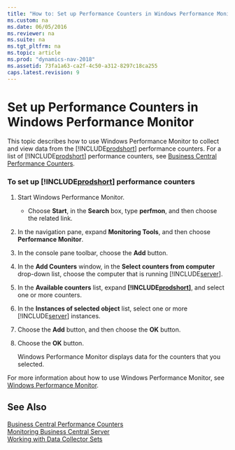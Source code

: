 ```yaml
---
title: "How to: Set up Performance Counters in Windows Performance Monitor"
ms.custom: na
ms.date: 06/05/2016
ms.reviewer: na
ms.suite: na
ms.tgt_pltfrm: na
ms.topic: article
ms.prod: "dynamics-nav-2018"
ms.assetid: 73fa1a63-ca2f-4c50-a312-8297c18ca255
caps.latest.revision: 9
---
```

# Set up Performance Counters in Windows Performance Monitor
This topic describes how to use Windows Performance Monitor to collect and view data from the [!INCLUDE[prodshort](../developer/includes/prodshort.md)] performance counters. For a list of [!INCLUDE[prodshort](../developer/includes/prodshort.md)] performance counters, see [Business Central Performance Counters](performance-counters.md).  
  
### To set up [!INCLUDE[prodshort](../developer/includes/prodshort.md)] performance counters  
  
1.  Start Windows Performance Monitor.  
  
    -   Choose **Start**, in the **Search** box, type **perfmon**, and then choose the related link.  
  
2.  In the navigation pane, expand **Monitoring Tools**, and then choose **Performance Monitor**.  
  
3.  In the console pane toolbar, choose the **Add** button.  
  
4.  In the **Add Counters** window, in the **Select counters from computer** drop-down list, choose the computer that is running [!INCLUDE[server](../developer/includes/server.md)].  
  
5.  In the **Available counters** list, expand **[!INCLUDE[prodshort](../developer/includes/prodshort.md)]**, and select one or more counters.  
  
6.  In the **Instances of selected object** list, select one or more [!INCLUDE[server](../developer/includes/server.md)] instances.  
  
7.  Choose the **Add** button, and then choose the **OK** button.  
  
8.  Choose the **OK** button.  
  
     Windows Performance Monitor displays data for the counters that you selected.  
  
 For more information about how to use Windows Performance Monitor, see [Windows Performance Monitor](http://go.microsoft.com/fwlink/?LinkId=259406).  
  
## See Also  
 [Business Central Performance Counters](performance-counters.md)   
 [Monitoring Business Central Server](monitor-server.md)   
 [Working with Data Collector Sets](monitor-work-with-data-collector-sets.md)
